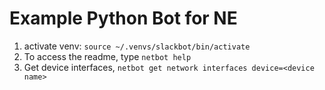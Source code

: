 # Example Python Bot for NE

1. activate venv: `source ~/.venvs/slackbot/bin/activate`
2. To access the readme, type `netbot help`
3. Get device interfaces, `netbot get network interfaces device=<device name>`
